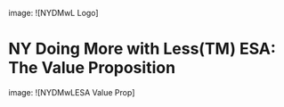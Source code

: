 image: ![NYDMwL Logo]
# NY Doing More with Less(TM) ESA: The Value Proposition
image: ![NYDMwLESA Value Prop]
